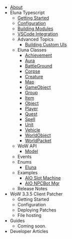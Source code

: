 - [About](/)
- Eluna Typescript
    - [Getting Started](./ets/GettingStarted.md)
    - [Configuration](./ets/Configuration.md)
    - [Building Modules](./ets/Modules.md)
    - [VSCode Integration](./ets/VSCodeIntegration.md)
    - Advanced Topics
        - [Building Custom UIs](./ets/BuildingCustomUIs.md)
    - Eluna Classes
        - [Achievement](./classes/Achievement.md)
        - [Aura](./classes/Aura.md)
        - [BattleGround](./classes/BattleGround.md)
        - [Corpse](./classes/Corpse.md)
        - [Creature](./classes/Creature.md)
        - [Map](./classes/EMap.md)
        - [GameObject](./classes/GameObject.md)
        - [Group](./classes/Group.md)
        - [Item](./classes/Item.md)
        - [Object](./classes/EObject.md)
        - [Player](./classes/Player.md)
        - [Quest](./classes/Quest.md)
        - [Spell](./classes/Spell.md)
        - [Unit](./classes/Unit.md)
        - [Vehicle](./classes/Vehicle.md)
        - [WorldObject](./classes/WorldObject.md)
        - [WorldPacket](./classes/WorldPacket.md)
    - WoW API 
        - [Model](./wowapi/classes/Model.md)
    - Events        
    - Enums
        - [Eluna](./enums/Common.md)
    - Examples
        - [AIO Slot Machine](./examples/aio.slotmachine.md)
        - [AIO NPCBot Mgr](./examples/botmgr.client.md)
    - Release Notes 
- WoW 3.3.5 Client Patcher
    - Getting Started
    - Configuration
    - Deploying Patches
    - File hosting
- Guides
    - Coming soon. 
- Developer Articles

